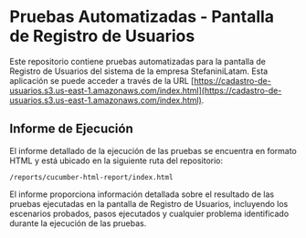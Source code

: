 # Pruebas Automatizadas - Pantalla de Registro de Usuarios

Este repositorio contiene pruebas automatizadas para la pantalla de Registro de Usuarios del sistema de la empresa StefaniniLatam. 
Esta aplicación se puede acceder a través de la URL [https://cadastro-de-usuarios.s3.us-east-1.amazonaws.com/index.html](https://cadastro-de-usuarios.s3.us-east-1.amazonaws.com/index.html).

## Informe de Ejecución

El informe detallado de la ejecución de las pruebas se encuentra en formato HTML y está ubicado en la siguiente ruta del repositorio:

`/reports/cucumber-html-report/index.html`

El informe proporciona información detallada sobre el resultado de las pruebas ejecutadas en la pantalla de Registro de Usuarios, incluyendo los escenarios probados, pasos ejecutados y cualquier problema identificado durante la ejecución de las pruebas.
